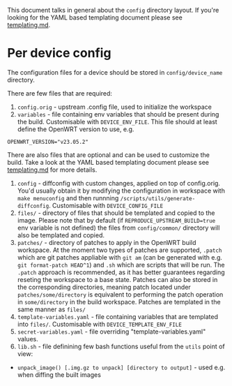 This document talks in general about the `config` directory layout.
If you're looking for the YAML based templating document please see [templating.md](templating.md).

# Per device config

The configuration files for a device should be stored in `config/device_name` directory.

There are few files that are required:

1. `config.orig` - upstream .config file, used to initialize the workspace
2. `variables` - file containing env variables that should be present during the build.
   Customisable with `DEVICE_ENV_FILE`.
   This file should at least define the OpenWRT version to use, e.g.

```
OPENWRT_VERSION="v23.05.2"
```

There are also files that are optional and can be used to customize the build.
Take a look at the YAML based templating document please see [templating.md](templating.md) for more details.

1. `config` - diffconfig with custom changes, applied on top of config.orig.
   You'd usually obtain it by modifying the configuration in workspace with `make menuconfig` and then runnning
   `/scripts/utils/generate-diffconfig`.
   Customisable with `DEVICE_CONFIG_FILE`
2. `files/` - directory of files that should be templated and copied to the image.
   Please note that by default (if `REPRODUCE_UPSTREAM_BUILD=true` env variable is not defined) the files from
   `config/common/` directory will also be templated and copied.
3. `patches/` - directory of patches to apply in the OpenWRT build workspace.
   At the moment two types of patches are supported, `.patch` which are git patches appliable with `git am` (can be generated
   with e.g. `git format-patch HEAD^1`) and `.sh` which are scripts that will be run.
   The `.patch` approach is recommended, as it has better guarantees regarding reseting the workspace to a base state.
   Patches can also be stored in the corresponding directories, meaning patch located under `patches/some/directory` is equivalent
   to performing the patch operation in `some/directory` in the build workspace.
   Patches are templated in the same manner as `files/`
4. `template-variables.yaml` - file containing variables that are templated into `files/`.
   Customisable with `DEVICE_TEMPLATE_ENV_FILE`
5. `secret-variables.yaml` - file overriding "template-variables.yaml" values.
6. `lib.sh` - file definining few bash functions useful from the `utils` point of view:

- `unpack_image() [.img.gz to unpack] [directory to output]` - used e.g. when diffing the built images
